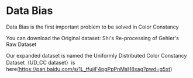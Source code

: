 # Data Bias
Data Bias is the first important problem to be solved in Color Constancy

You can download the Original dataset: Shi's Re-processing of Gehler's Raw Dataset

Our expanded dataset is named the Uniformly Distributed Color Constancy Dataset（UD_CC dataset）is here(https://pan.baidu.com/s/1L_tfujjF4pgPpPnMsH8xag?pwd=g5xt)
